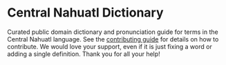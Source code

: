 
# Central Nahuatl Dictionary

Curated public domain dictionary and pronunciation guide for terms in the Central Nahuatl language. See the [contributing guide](https://github.com/drumworkteam/term/blob/make/.github/contributing.md) for details on how to contribute. We would love your support, even if it is just fixing a word or adding a single definition. Thank you for all your help!